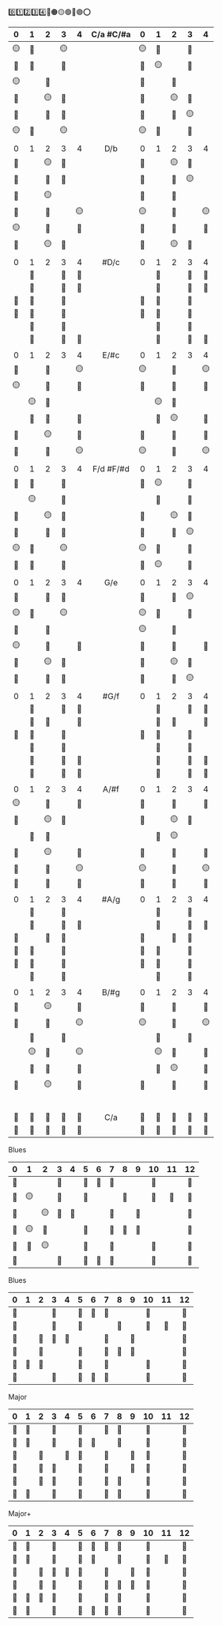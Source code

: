 0️⃣1️⃣2️⃣3️⃣4️⃣🔴🟠🟡🟢🔵🟣⭕

|0|1|2|3|4|C/a #C/#a|0|1|2|3|4|
|:--:|:--:|:--:|:--:|:--:|:--:|:--:|:--:|:--:|:--:|:--:|
|🟡|🔵||🟡|||🟡|🔵||🔵||
|🔵|🔴||🔵|||🔵|🟡||🔵||
|🟡|  |🔵||||🔵||🔴|||
|🔵||🟡|🔵|||🔵||🟡|🔵||
|🔵||🔵|🔴|||🔴||🔵|🟡||
|🟡|🔵||🟡|||🟡|🔵||🔵||
|||||||||||
|0|1|2|3|4|D/b|0|1|2|3|4|
|🔵||🟡|🔵|||🔵||🟡|🔵||
|🔵||🔵|🔴||   |🔴||🔵|🟡||
|🔵||🟡|||   |🔵||🔵|||
|🔴||🔵||🟡|   |🟡||🔵||🟡|
|🟡||🔵||🔵|   |🔵||🔴||🔵|
|🔵||🟡|🔵||   |🔵||🟡|🔵||
|||||||||||
|0|1|2|3|4|#D/c|0|1|2|3|4|
||🔵||🔵|🔵|||🔵||🔵|🔵|
||🔵||🔵|🔵|   ||🔵||🔵|🔵|
|🔵|🔵||🔵||   |🔵|🔵||🔵||
|🔵|🔵||🔵||   |🔵|🔵||🔵||
||🔵||🔵||   ||🔵||🔵||
||🔵||🔵|🔵|   ||🔵||🔵|🔵|
|||||||||||
|0|1|2|3|4|E/#c|0|1|2|3|4|
|🔴||🔵||🟡||🟡||🔵||🟡|
|🟡||🔵||🔵|   |🔵||🔴||🔵|
||🟡|🔵|||   ||🟡|🔵|||
||🔵|🔴||🔵|   ||🔵|🟡||🔵|
|🔵||🟡||🔵|   |🔵||🔵||🔴|
|🔴||🔵||🟡|   |🟡||🔵||🟡|
|||||||||||
|0|1|2|3|4|F/d #F/#d|0|1|2|3|4|
|🔵|🔴||🔵|||🔵|🟡||🔵||
||🟡||🔵||   ||🔵||🔴|| 
|🔵||🟡|🔵||   |🔵||🟡|🔵|| 
|🔵||🔵|🔴||   |🔴||🔵|🟡|| 
|🟡|🔵||🟡||   |🟡|🔵||🔵||
|🔵|🔴||🔵||   |🔵|🟡||🔵||
|||||||||||
|0|1|2|3|4|G/e|0|1|2|3|4|
|🔵||🔵|🔴|||🔴||🔵|🟡||
|🟡|🔵||🟡||   |🟡|🔵||🔵||
|🔴||🔵|||   |🟡||🔵||| 
|🟡||🔵||🔵|  |🔵||🔴||🔵|
|🔵||🟡|🔵||   |🔵||🟡|🔵||
|🔵||🔵|🔴||   |🔴||🔵|🟡||
|||||||||||
|0|1|2|3|4|#G/f|0|1|2|3|4|
||🔵||🔵|🔵|||🔵||🔵|🔵|
||🔵|🔵||🔵|   ||🔵|🔵||🔵|
|🔵|🔵||🔵||   |🔵|🔵||🔵||
||🔵||🔵||   ||🔵||🔵|| 
||🔵||🔵|🔵|   ||🔵||🔵|🔵|
||🔵||🔵|🔵|   ||🔵||🔵|🔵|
|||||||||||
|0|1|2|3|4|A/#f|0|1|2|3|4|
|🟡||🔵||🔵||🔵||🔴||🔵| 
|🔵||🟡|🔵||  |🔵||🟡|🔵||
||🔵|🔴|||   ||🔵|🟡||| 
|🔵||🟡||🔵|   |🔵||🔵||🔴| 
|🔴||🔵||🟡|   |🟡||🔵||🟡| 
|🔵||🔵||🔵|   |🔵||🔴||🔵| 
|||||||||||
|0|1|2|3|4|#A/g|0|1|2|3|4|
||🔵||🔵||||🔵||🔵||
||🔵||🔵|🔵|  ||🔵||🔵|🔵|
|🔵||🔵|🔵||   |🔵||🔵|🔵||
|🔵|🔵||🔵||   |🔵|🔵||🔵||
|🔵|🔵||🔵||   |🔵|🔵||🔵||
||🔵||🔵||   ||🔵||🔵|| 
|||||||||||
|0|1|2|3|4|B/#g|0|1|2|3|4|
|🔵||🟡||🔵||🔵||🔵||🔴|
|🔴||🔵||🟡|   |🟡||🔵||🟡|
||🔵||🔵||   ||🔴||🔵||
||🟡|🔵||🟡|  ||🟡|🔵||🔵|
||🔵|🔴||🔵|   ||🔵|🟡||🔵|
|🔵||🟡||🔵|   |🔵||🔵||🔴|
|||||||||||
|||||||||||
|||||||||||
|||||||||||
|||||||||||
|||||||||||
|🔵|🔵|🔵|🔵|🔵|C/a|🔵|🔵|🔵|🔵|🔵|
|🔵|🔵|🔵|🔵|🔵|   |🔵|🔵|🔵|🔵|🔵|


Blues

|0|1|2|3|4|5|6|7|8|9|10|11|12|
|:--:|:--:|:--:|:--:|:--:|:--:|:--:|:--:|:--:|:--:|:--:|:--:|:--:|
|🔴|||🔵||🔵|🔵|🔵|||🔵||🔴|
|🔵|🟡||🔵||🔴|||🔵||🔵|🔵|🔵|
|🔵||🟡|🔵|🔵|||🔵||🔵|||🔵|
|🔵|🟡|🔴|||🔵||🔵|🔵|🔵|||🔵|
|🔵|🔵|🟡|||🔵||🔴|||🔵||🔵|
|🔴|||🔵||🔵|🔵|🔵|||🔵||🔴|

Blues

|0|1|2|3|4|5|6|7|8|9|10|11|12|
|:--:|:--:|:--:|:--:|:--:|:--:|:--:|:--:|:--:|:--:|:--:|:--:|:--:|
|🔴|||🔵||🔵|🔵|🔵|||🔵||🔴|
|🔵|||🔵||🔴|||🔵||🔵|🔵|🔵|
|🔵||🔵|🔵|🔵|||🔵||🔵|||🔵|
|🔵||🔴|||🔵||🔵|🔵|🔵|||🔵|
|🔵|🔵|🔵|||🔵||🔴|||🔵||🔵|
|🔴|||🔵||🔵|🔵|🔵|||🔵||🔴|



Major

|0|1|2|3|4|5|6|7|8|9|10|11|12|
|:--:|:--:|:--:|:--:|:--:|:--:|:--:|:--:|:--:|:--:|:--:|:--:|:--:|
|🔵|🔵||🔵||🔵||🔵|🔴||🔵||🔵|
|🔵|🔴||🔵||🔵|🔵||🔵||🔵||🔵|
|🔵||🔵||🔵|🔴||🔵||🔵|🔵||🔵|
|🔵||🔵|🔵||🔵||🔵||🔵|🔴||🔵|
|🔵||🔵|🔴||🔵||🔵|🔵||🔵||🔵|
|🔵|🔵||🔵||🔵||🔵|🔴||🔵||🔵|

Major+

|0|1|2|3|4|5|6|7|8|9|10|11|12|
|:--:|:--:|:--:|:--:|:--:|:--:|:--:|:--:|:--:|:--:|:--:|:--:|:--:|
|🔵|🔵||🔵||🔵|🔵|🔵|🔴||🔵||🔵|
|🔵|🔴||🔵||🔵|🔵||🔵||🔵|🔵|🔵|
|🔵||🔵|🔵|🔵|🔴||🔵||🔵|🔵||🔵|
|🔵||🔵|🔵||🔵||🔵|🔵|🔵|🔴||🔵|
|🔵|🔵|🔵|🔴||🔵||🔵|🔵||🔵||🔵|
|🔵|🔵||🔵||🔵|🔵|🔵|🔴||🔵||🔵|